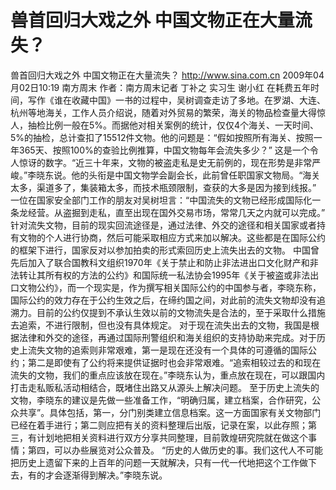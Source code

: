 # 兽首回归大戏之外 中国文物正在大量流失？

兽首回归大戏之外 中国文物正在大量流失？
http://www.sina.com.cn  2009年04月02日10:19  南方周末
作者：南方周末记者 丁补之 实习生 谢小红
在耗费五年时间，写作《谁在收藏中国》一书的过程中，吴树调查走访了多地。在罗湖、大连、杭州等地海关，工作人员介绍说，随着对外贸易的繁荣，海关的物品检查量大得惊人，抽检比例一般在5%。而据他对相关案例的统计，仅仅4个海关、一天时间、5%的抽检，总计查扣了15512件文物。他的问题是：“假如按照所有海关、按照一年365天、按照100%的查验比例推算，中国文物每年会流失多少？”
这是一个令人惊讶的数字。“近三十年来，文物的被盗走私是史无前例的，现在形势是非常严峻。”李晓东说。他的头衔是中国文物学会副会长，此前曾任职国家文物局。“海关太多，渠道多了，集装箱太多，而技术瓶颈限制，查获的大多是因为接到线报。”
一位在国家安全部门工作的朋友对吴树坦言：“中国流失的文物已经形成国际化一条龙经营。从盗掘到走私，直至出现在国外交易市场，常常几天之内就可以完成。”
针对流失文物，目前的现实回流途径是，通过法律、外交的途径和相关国家或者持有文物的个人进行协商，然后可能采取相应方式来加以解决。这些都是在国际公约的框架下进行，国家反对以参加拍卖的形式索回历史上流失出去的文物。
中国曾先后加入了联合国教科文组织1970年《关于禁止和防止非法进出口文化财产和非法转让其所有权的方法的公约》和国际统一私法协会1995年《关于被盗或非法出口文物公约》，而一个现实是，作为撰写相关国际公约的中国参与者，李晓东称，国际公约的效力存在于公约生效之后，在缔约国之间，对此前的流失文物却没有追溯力。目前的公约仅提到不承认生效以前的文物流失是合法的，至于采取什么措施去追索，不进行限制，但也没有具体规定。
对于现在流失出去的文物，我国是根据法律和外交的途径，再通过国际刑警组织和海关组织的支持协助来完成。对于历史上流失文物的追索则非常艰难，第一是现在还没有一个具体的可遵循的国际公约；第二是即使有了公约将来提供证据时也会非常艰难。“追索相较过去的和现在流失的文物，我们的重点应该放在现在。”李晓东认为，重点放在现在，可以跟国内打击走私贩私活动相结合，既堵住出路又从源头上解决问题。
至于历史上流失的文物，李晓东的建议是先做一些准备工作，“明确归属，建立档案，合作研究，公众共享”。具体包括，第一，分门别类建立信息档案。这一方面国家有关文物部门已经在着手进行；第二则应把有关的资料整理后出版，记录在案，以此存照；第三，有计划地把相关资料进行双方分享共同整理，目前敦煌研究院就在做这个事情；第四，可以办些展览对公众普及。
“历史的人做历史的事。我们这代人不可能把历史上遗留下来的上百年的问题一天就解决，只有一代一代地把这个工作做下去，有的才会逐渐得到解决。”李晓东说。

